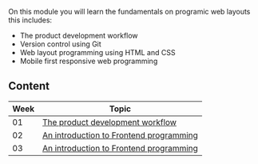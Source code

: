 On this module you will learn the fundamentals on programic web layouts this includes:

* The product development workflow
* Version control using Git
* Web layout programming using HTML and CSS
* Mobile first responsive web programming

## Content

Week | Topic
----- | ----
01 | [The product development workflow](https://github.com/magma-labs/MagmaHackers/tree/master/module-01/week-01)
02 | [An introduction to Frontend programming](https://github.com/magma-labs/MagmaHackers/blob/master/module-01/week-02/README.md)
03 | [An introduction to Frontend programming](https://github.com/magma-labs/MagmaHackers/blob/master/module-01/week-03/README.md)
